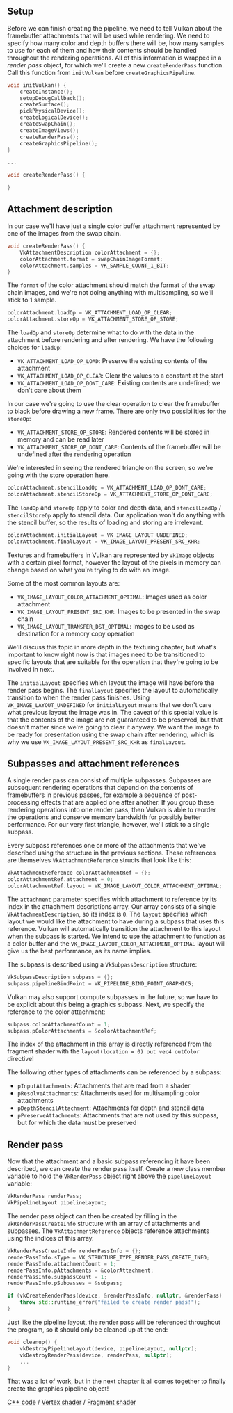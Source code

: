 ## Setup

Before we can finish creating the pipeline, we need to tell Vulkan about the
framebuffer attachments that will be used while rendering. We need to specify
how many color and depth buffers there will be, how many samples to use for each
of them and how their contents should be handled throughout the rendering
operations. All of this information is wrapped in a *render pass* object, for
which we'll create a new `createRenderPass` function. Call this function from
`initVulkan` before `createGraphicsPipeline`.

```c++
void initVulkan() {
    createInstance();
    setupDebugCallback();
    createSurface();
    pickPhysicalDevice();
    createLogicalDevice();
    createSwapChain();
    createImageViews();
    createRenderPass();
    createGraphicsPipeline();
}

...

void createRenderPass() {

}
```

## Attachment description

In our case we'll have just a single color buffer attachment represented by one
of the images from the swap chain.

```c++
void createRenderPass() {
    VkAttachmentDescription colorAttachment = {};
    colorAttachment.format = swapChainImageFormat;
    colorAttachment.samples = VK_SAMPLE_COUNT_1_BIT;
}
```

The `format` of the color attachment should match the format of the swap chain
images, and we're not doing anything with multisampling, so we'll stick to 1
sample.

```c++
colorAttachment.loadOp = VK_ATTACHMENT_LOAD_OP_CLEAR;
colorAttachment.storeOp = VK_ATTACHMENT_STORE_OP_STORE;
```

The `loadOp` and `storeOp` determine what to do with the data in the attachment
before rendering and after rendering. We have the following choices for
`loadOp`:

* `VK_ATTACHMENT_LOAD_OP_LOAD`: Preserve the existing contents of the attachment
* `VK_ATTACHMENT_LOAD_OP_CLEAR`: Clear the values to a constant at the start
* `VK_ATTACHMENT_LOAD_OP_DONT_CARE`: Existing contents are undefined; we don't
care about them

In our case we're going to use the clear operation to clear the framebuffer to
black before drawing a new frame. There are only two possibilities for the
`storeOp`:

* `VK_ATTACHMENT_STORE_OP_STORE`: Rendered contents will be stored in memory and
can be read later
* `VK_ATTACHMENT_STORE_OP_DONT_CARE`: Contents of the framebuffer will be
undefined after the rendering operation

We're interested in seeing the rendered triangle on the screen, so we're going
with the store operation here.

```c++
colorAttachment.stencilLoadOp = VK_ATTACHMENT_LOAD_OP_DONT_CARE;
colorAttachment.stencilStoreOp = VK_ATTACHMENT_STORE_OP_DONT_CARE;
```

The `loadOp` and `storeOp` apply to color and depth data, and `stencilLoadOp` /
`stencilStoreOp` apply to stencil data. Our application won't do anything with
the stencil buffer, so the results of loading and storing are irrelevant.

```c++
colorAttachment.initialLayout = VK_IMAGE_LAYOUT_UNDEFINED;
colorAttachment.finalLayout = VK_IMAGE_LAYOUT_PRESENT_SRC_KHR;
```

Textures and framebuffers in Vulkan are represented by `VkImage` objects with a
certain pixel format, however the layout of the pixels in memory can change
based on what you're trying to do with an image.

Some of the most common layouts are:

* `VK_IMAGE_LAYOUT_COLOR_ATTACHMENT_OPTIMAL`: Images used as color attachment
* `VK_IMAGE_LAYOUT_PRESENT_SRC_KHR`: Images to be presented in the swap chain
* `VK_IMAGE_LAYOUT_TRANSFER_DST_OPTIMAL`: Images to be used as destination for a
memory copy operation

We'll discuss this topic in more depth in the texturing chapter, but what's
important to know right now is that images need to be transitioned to specific
layouts that are suitable for the operation that they're going to be involved in
next.

The `initialLayout` specifies which layout the image will have before the render
pass begins. The `finalLayout` specifies the layout to automatically transition
to when the render pass finishes. Using `VK_IMAGE_LAYOUT_UNDEFINED` for
`initialLayout` means that we don't care what previous layout the image was in.
The caveat of this special value is that the contents of the image are not
guaranteed to be preserved, but that doesn't matter since we're going to clear
it anyway. We want the image to be ready for presentation using the swap chain
after rendering, which is why we use `VK_IMAGE_LAYOUT_PRESENT_SRC_KHR` as
`finalLayout`.

## Subpasses and attachment references

A single render pass can consist of multiple subpasses. Subpasses are subsequent
rendering operations that depend on the contents of framebuffers in previous
passes, for example a sequence of post-processing effects that are applied one
after another. If you group these rendering operations into one render pass,
then Vulkan is able to reorder the operations and conserve memory bandwidth for
possibly better performance. For our very first triangle, however, we'll stick
to a single subpass.

Every subpass references one or more of the attachments that we've described
using the structure in the previous sections. These references are themselves
`VkAttachmentReference` structs that look like this:

```c++
VkAttachmentReference colorAttachmentRef = {};
colorAttachmentRef.attachment = 0;
colorAttachmentRef.layout = VK_IMAGE_LAYOUT_COLOR_ATTACHMENT_OPTIMAL;
```

The `attachment` parameter specifies which attachment to reference by its index
in the attachment descriptions array. Our array consists of a single
`VkAttachmentDescription`, so its index is `0`. The `layout` specifies which
layout we would like the attachment to have during a subpass that uses this
reference. Vulkan will automatically transition the attachment to this layout
when the subpass is started. We intend to use the attachment to function as a
color buffer and the `VK_IMAGE_LAYOUT_COLOR_ATTACHMENT_OPTIMAL` layout will give
us the best performance, as its name implies.

The subpass is described using a `VkSubpassDescription` structure:

```c++
VkSubpassDescription subpass = {};
subpass.pipelineBindPoint = VK_PIPELINE_BIND_POINT_GRAPHICS;
```

Vulkan may also support compute subpasses in the future, so we have to be
explicit about this being a graphics subpass. Next, we specify the reference to
the color attachment:

```c++
subpass.colorAttachmentCount = 1;
subpass.pColorAttachments = &colorAttachmentRef;
```

The index of the attachment in this array is directly referenced from the
fragment shader with the `layout(location = 0) out vec4 outColor` directive!

The following other types of attachments can be referenced by a subpass:

* `pInputAttachments`: Attachments that are read from a shader
* `pResolveAttachments`: Attachments used for multisampling color attachments
* `pDepthStencilAttachment`: Attachments for depth and stencil data
* `pPreserveAttachments`: Attachments that are not used by this subpass, but for
which the data must be preserved

## Render pass

Now that the attachment and a basic subpass referencing it have been described,
we can create the render pass itself. Create a new class member variable to hold
the `VkRenderPass` object right above the `pipelineLayout` variable:

```c++
VkRenderPass renderPass;
VkPipelineLayout pipelineLayout;
```

The render pass object can then be created by filling in the
`VkRenderPassCreateInfo` structure with an array of attachments and subpasses.
The `VkAttachmentReference` objects reference attachments using the indices of
this array.

```c++
VkRenderPassCreateInfo renderPassInfo = {};
renderPassInfo.sType = VK_STRUCTURE_TYPE_RENDER_PASS_CREATE_INFO;
renderPassInfo.attachmentCount = 1;
renderPassInfo.pAttachments = &colorAttachment;
renderPassInfo.subpassCount = 1;
renderPassInfo.pSubpasses = &subpass;

if (vkCreateRenderPass(device, &renderPassInfo, nullptr, &renderPass) != VK_SUCCESS) {
    throw std::runtime_error("failed to create render pass!");
}
```

Just like the pipeline layout, the render pass will be referenced throughout the
program, so it should only be cleaned up at the end:

```c++
void cleanup() {
    vkDestroyPipelineLayout(device, pipelineLayout, nullptr);
    vkDestroyRenderPass(device, renderPass, nullptr);
    ...
}
```

That was a lot of work, but in the next chapter it all comes together to finally
create the graphics pipeline object!

[C++ code](/code/render_passes.cpp) /
[Vertex shader](/code/shader_base.vert) /
[Fragment shader](/code/shader_base.frag)
